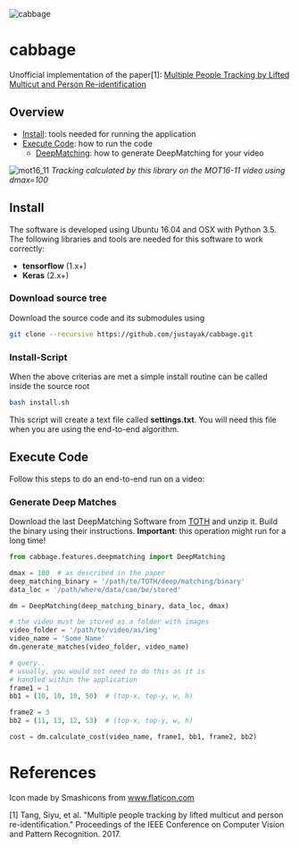 ![cabbage](https://user-images.githubusercontent.com/831215/32352134-3af56ab4-c020-11e7-8a6f-4476a25c6626.png)
# cabbage

Unofficial implementation of the paper[1]: [Multiple People Tracking by Lifted Multicut and Person Re-identification](http://openaccess.thecvf.com/content_cvpr_2017/papers/Tang_Multiple_People_Tracking_CVPR_2017_paper.pdf)

## Overview
* [Install](https://github.com/justayak/cabbage#install): tools needed for running the application
* [Execute Code](https://github.com/justayak/cabbage#execute-code): how to run the code
  * [DeepMatching](https://github.com/justayak/cabbage#generate-deep-matches): how to generate DeepMatching for your video

![mot16_11](https://user-images.githubusercontent.com/831215/35177494-17453dea-fd80-11e7-92b4-859dde2d6e71.png)
*Tracking calculated by this library on the MOT16-11 video using dmax=100*

## Install

The software is developed using Ubuntu 16.04 and OSX with Python 3.5.
The following libraries and tools are needed for this software to work correctly:

* **tensorflow** (1.x+)
* **Keras** (2.x+)

### Download source tree
Download the source code and its submodules using
```bash
git clone --recursive https://github.com/justayak/cabbage.git
```

### Install-Script
When the above criterias are met a simple install routine can be called inside the
source root
```bash 
bash install.sh
```
This script will create a text file called **settings.txt**. You will need this file when you are
using the end-to-end algorithm.

## Execute Code
Follow this steps to do an end-to-end run on a video:


### Generate Deep Matches
Download the last DeepMatching Software from [TOTH](http://lear.inrialpes.fr/src/deepmatching/) and unzip it. 
Build the binary using their instructions. **Important**: this operation might run for a long time!

```python
from cabbage.features.deepmatching import DeepMatching

dmax = 100  # as described in the paper
deep_matching_binary = '/path/to/TOTH/deep/matching/binary'
data_loc = '/path/where/data/can/be/stored'

dm = DeepMatching(deep_matching_binary, data_loc, dmax)

# the video must be stored as a folder with images 
video_folder = '/path/to/video/as/img'
video_name = 'Some_Name'
dm.generate_matches(video_folder, video_name)

# query..
# usually, you would not need to do this as it is
# handled within the application
frame1 = 1
bb1 = (10, 10, 10, 50)  # (top-x, top-y, w, h)

frame2 = 3
bb2 = (11, 13, 12, 53)  # (top-x, top-y, w, h)

cost = dm.calculate_cost(video_name, frame1, bb1, frame2, bb2)

```

# References
Icon made by Smashicons from www.flaticon.com

[1] Tang, Siyu, et al. "Multiple people tracking by lifted multicut and person re-identification." Proceedings of the IEEE Conference on Computer Vision and Pattern Recognition. 2017.
